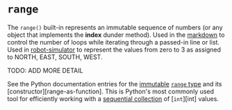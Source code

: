 # `range`

The `range()` built-in represents an immutable sequence of numbers (or any object that implements the **index** dunder method). Used in the [markdown][markdown] to control the number of loops while iterating through a passed-in line or list. Used in [robot-simulator][robot-simulator] to represent the values from zero to 3 as assigned to NORTH, EAST, SOUTH, WEST.

TODO: ADD MORE DETAIL

See the Python documentation entries for the [immutable][immutable] [`range` type][docs-range-type] and its [constructor][range-as-function]. This is Python's most commonly used tool for efficiently working with a [sequential collection][docs-sequence-types] of [`int`][int] values.

[immutable]: https://github.com/exercism/v3/blob/main/reference/concepts/immutability.md
[docs-range-type]: https://docs.python.org/3/library/stdtypes.html#typesseq-range
[docs-range-as-function]: https://docs.python.org/3/library/stdtypes.html#range
[docs-sequence-types]: https://docs.python.org/3/library/stdtypes.html#typesseq
[markdown]: ../../exercise-concepts/markdown.md
[robot-simulator]: ../../exercise-concepts/robot-simulator.md
